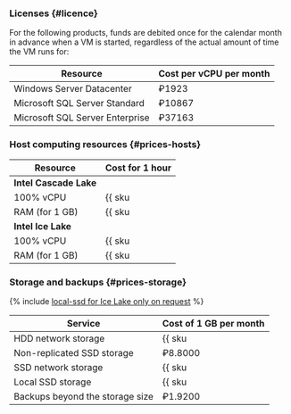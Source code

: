 ### Licenses {#licence}

For the following products, funds are debited once for the calendar month in advance when a VM is started, regardless of the actual amount of time the VM runs for:

| Resource | Cost per vCPU per month |
| ----- | ----- |
| Windows Server Datacenter | ₽1923 |
| Microsoft SQL Server Standard | ₽10867 |
| Microsoft SQL Server Enterprise | ₽37163 |


### Host computing resources {#prices-hosts}

| Resource       | Cost for 1 hour                                    |
| ----- | ----- |
| **Intel Cascade Lake**                                              |
| 100% vCPU      | {{ sku|RUB|mdb.cluster.mssql.v2.cpu.c100|string }} |
| RAM (for 1 GB) | {{ sku|RUB|mdb.cluster.mssql.v2.ram|string }}      |
| **Intel Ice Lake**                                                  |
| 100% vCPU      | {{ sku|RUB|mdb.cluster.mssql.v3.cpu.c100|string }} |
| RAM (for 1 GB) | {{ sku|RUB|mdb.cluster.mssql.v3.ram|string }}      |

### Storage and backups {#prices-storage}

{% include [local-ssd for Ice Lake only on request](../../_includes/ice-lake-local-ssd-note.md) %}

| Service                         | Cost of 1 GB per month                                |
| ----- | ----- |
| HDD network storage         | {{ sku|RUB|mdb.cluster.network-hdd.mssql|month|string }}  |
| Non-replicated SSD storage  | ₽8.8000                                                   |
| SSD network storage         | {{ sku|RUB|mdb.cluster.network-nvme.mssql|month|string }} |
| Local SSD storage           | {{ sku|RUB|mdb.cluster.local-nvme.mssql|month|string }}   |
| Backups beyond the storage size | ₽1.9200                                               |

